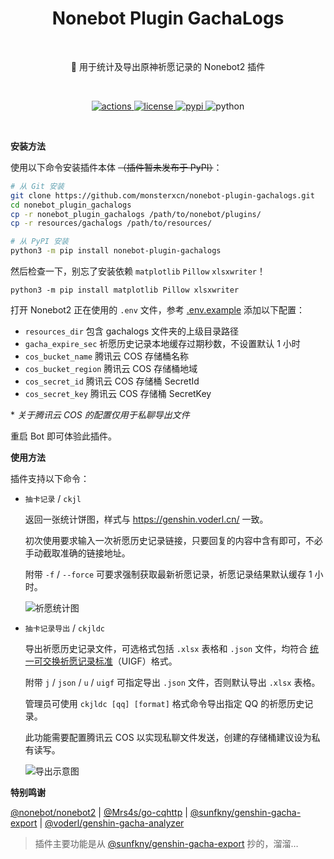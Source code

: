 <h1 align="center">Nonebot Plugin GachaLogs</h1></br>


<p align="center">🤖 用于统计及导出原神祈愿记录的 Nonebot2 插件</p></br>


<p align="center">
  <a href="https://github.com/monsterxcn/nonebot-plugin-gachalogs/actions">
    <img src="https://img.shields.io/github/workflow/status/monsterxcn/nonebot-plugin-gachalogs/Build%20distributions?style=flat-square" alt="actions">
  </a>
  <a href="https://raw.githubusercontent.com/monsterxcn/nonebot-plugin-gachalogs/master/LICENSE">
    <img src="https://img.shields.io/github/license/monsterxcn/nonebot-plugin-gachalogs?style=flat-square" alt="license">
  </a>
  <a href="https://pypi.python.org/pypi/nonebot_plugin_gachalogs">
    <img src="https://img.shields.io/pypi/v/nonebot_plugin_gachalogs?style=flat-square" alt="pypi">
  </a>
  <img src="https://img.shields.io/badge/python-3.7.3+-blue?style=flat-square" alt="python"><br />
</p></br>


**安装方法**


使用以下命令安装插件本体 ~~（插件暂未发布于 PyPI）~~：


``` zsh
# 从 Git 安装
git clone https://github.com/monsterxcn/nonebot-plugin-gachalogs.git
cd nonebot_plugin_gachalogs
cp -r nonebot_plugin_gachalogs /path/to/nonebot/plugins/
cp -r resources/gachalogs /path/to/resources/

# 从 PyPI 安装
python3 -m pip install nonebot-plugin-gachalogs
```


然后检查一下，别忘了安装依赖 `matplotlib` `Pillow` `xlsxwriter`！


```
python3 -m pip install matplotlib Pillow xlsxwriter
```


打开 Nonebot2 正在使用的 `.env` 文件，参考 [.env.example](.env.example) 添加以下配置：


 - `resources_dir` 包含 gachalogs 文件夹的上级目录路径
 - `gacha_expire_sec` 祈愿历史记录本地缓存过期秒数，不设置默认 1 小时
 - `cos_bucket_name` 腾讯云 COS 存储桶名称
 - `cos_bucket_region` 腾讯云 COS 存储桶地域
 - `cos_secret_id` 腾讯云 COS 存储桶 SecretId
 - `cos_secret_key` 腾讯云 COS 存储桶 SecretKey


\* *关于腾讯云 COS 的配置仅用于私聊导出文件*


重启 Bot 即可体验此插件。


**使用方法**


插件支持以下命令：


 - `抽卡记录` / `ckjl`
   
   返回一张统计饼图，样式与 https://genshin.voderl.cn/ 一致。
   
   初次使用要求输入一次祈愿历史记录链接，只要回复的内容中含有即可，不必手动截取准确的链接地址。
   
   附带 `-f` / `--force` 可要求强制获取最新祈愿记录，祈愿记录结果默认缓存 1 小时。
   
   ![祈愿统计图](resources/readme/result.png)
   
 - `抽卡记录导出` / `ckjldc`
   
   导出祈愿历史记录文件，可选格式包括 `.xlsx` 表格和 `.json` 文件，均符合 [统一可交换祈愿记录标准](https://github.com/DGP-Studio/Snap.Genshin/wiki/StandardFormat)（UIGF）格式。
   
   附带 `j` / `json` / `u` / `uigf` 可指定导出 `.json` 文件，否则默认导出 `.xlsx` 表格。
   
   管理员可使用 `ckjldc [qq] [format]` 格式命令导出指定 QQ 的祈愿历史记录。
   
   此功能需要配置腾讯云 COS 以实现私聊文件发送，创建的存储桶建议设为私有读写。
   
   ![导出示意图](resources/readme/export.png)


**特别鸣谢**


[@nonebot/nonebot2](https://github.com/nonebot/nonebot2/) | [@Mrs4s/go-cqhttp](https://github.com/Mrs4s/go-cqhttp) | [@sunfkny/genshin-gacha-export](https://github.com/sunfkny/genshin-gacha-export) | [@voderl/genshin-gacha-analyzer](https://github.com/voderl/genshin-gacha-analyzer)


> 插件主要功能是从 [@sunfkny/genshin-gacha-export](https://github.com/sunfkny/genshin-gacha-export) 抄的，溜溜…
